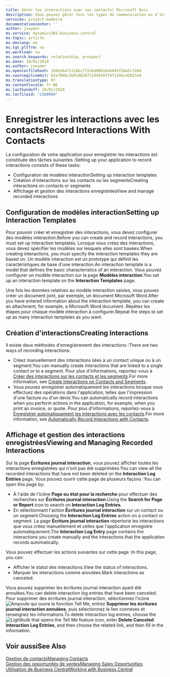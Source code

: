 ```yaml
---
title: Gérer les interactions avec vos contacts| Microsoft Docs
description: Vous pouvez gérer tous les types de communication ou d'interactions entre votre société et vos contacts. Par exemple, une communication par lettre, par téléphone, lors de réunions, etc.
services: project-madeira
documentationcenter: ''
author: jswymer
ms.service: dynamics365-business-central
ms.topic: article
ms.devlang: na
ms.tgt_pltfrm: na
ms.workload: na
ms.search.keywords: relationship, prospect
ms.date: 10/01/2019
ms.author: jswymer
ms.openlocfilehash: 156e36af1110bcf153ed00b16eb041f28a5c3168
ms.sourcegitcommit: 02e704bc3e01d62072144919774f1244c42827e4
ms.translationtype: HT
ms.contentlocale: fr-BE
ms.lasthandoff: 10/01/2019
ms.locfileid: "2308969"
---
```

# <a name="record-interactions-with-contacts"></a><span data-ttu-id="db495-103">Enregistrer les interactions avec les contacts</span><span class="sxs-lookup"><span data-stu-id="db495-103">Record Interactions With Contacts</span></span>
<span data-ttu-id="db495-104">La configuration de votre application pour enregistrer les interactions est constituée des tâches suivantes :</span><span class="sxs-lookup"><span data-stu-id="db495-104">Setting up your application to record interactions consists of these tasks:</span></span>

* <span data-ttu-id="db495-105">Configuration de modèles interaction</span><span class="sxs-lookup"><span data-stu-id="db495-105">Setting up interaction templates</span></span>  
* <span data-ttu-id="db495-106">Création d'interactions sur les contacts ou les segments</span><span class="sxs-lookup"><span data-stu-id="db495-106">Creating interactions on contacts or segments</span></span>  
* <span data-ttu-id="db495-107">Affichage et gestion des interactions enregistrées</span><span class="sxs-lookup"><span data-stu-id="db495-107">View and manage recorded interactions</span></span>  

##  <a name="setting-up-interaction-templates"></a><span data-ttu-id="db495-108">Configuration de modèles interaction</span><span class="sxs-lookup"><span data-stu-id="db495-108">Setting up Interaction Templates</span></span>
<span data-ttu-id="db495-109">Pour pouvoir créer et enregistrer des interactions, vous devez configurer des modèles interaction.</span><span class="sxs-lookup"><span data-stu-id="db495-109">Before you can create and record interactions, you must set up interaction templates.</span></span> <span data-ttu-id="db495-110">Lorsque vous créez des interactions, vous devez spécifier les modèles sur lesquels elles sont basées.</span><span class="sxs-lookup"><span data-stu-id="db495-110">When creating interactions, you must specify the interaction templates they are based on.</span></span> <span data-ttu-id="db495-111">Un modèle interaction est un prototype qui définit les caractéristiques de base d'une interaction.</span><span class="sxs-lookup"><span data-stu-id="db495-111">An interaction template is a model that defines the basic characteristics of an interaction.</span></span>
<span data-ttu-id="db495-112">Vous pouvez configurer un modèle interaction sur la page **Modèles interaction**.</span><span class="sxs-lookup"><span data-stu-id="db495-112">You set up an interaction template on the **Interaction Templates** page.</span></span>

<span data-ttu-id="db495-113">Une fois les données relatives au modèle interaction saisies, vous pouvez créer un document joint, par exemple, un document Microsoft Word.</span><span class="sxs-lookup"><span data-stu-id="db495-113">After you have entered information about the interaction template, you can create an attachment, for example, a Microsoft Word document.</span></span> <span data-ttu-id="db495-114">Répétez les étapes pour chaque modèle interaction à configurer.</span><span class="sxs-lookup"><span data-stu-id="db495-114">Repeat the steps to set up as many interaction templates as you want.</span></span>  

## <a name="creating-interactions"></a><span data-ttu-id="db495-115">Création d'interactions</span><span class="sxs-lookup"><span data-stu-id="db495-115">Creating Interactions</span></span>
<span data-ttu-id="db495-116">Il existe deux méthodes d'enregistrement des interactions :</span><span class="sxs-lookup"><span data-stu-id="db495-116">There are two ways of recording interactions:</span></span>

* <span data-ttu-id="db495-117">Créez manuellement des interactions liées à un contact unique ou à un segment.</span><span class="sxs-lookup"><span data-stu-id="db495-117">You can manually create interactions that are linked to a single contact or to a segment.</span></span> <span data-ttu-id="db495-118">Pour plus d'informations, reportez-vous à [Créer des interactions sur les contacts et les segments](marketing-how-create-interactions.md).</span><span class="sxs-lookup"><span data-stu-id="db495-118">For more information, see [Create Interactions on Contacts and Segments](marketing-how-create-interactions.md).</span></span>  
* <span data-ttu-id="db495-119">Vous pouvez enregistrer automatiquement les interactions lorsque vous effectuez des opérations dans l'application, telles que l'impression d'une facture ou d'un devis.</span><span class="sxs-lookup"><span data-stu-id="db495-119">You can automatically record interactions when you perform actions in the application, for example, when you print an invoice, or quote.</span></span> <span data-ttu-id="db495-120">Pour plus d'informations, reportez-vous à [Enregistrer automatiquement les interactions avec les contacts](marketing-auto-record-interactions.md).</span><span class="sxs-lookup"><span data-stu-id="db495-120">For more information, see [Automatically Record Interactions with Contacts](marketing-auto-record-interactions.md).</span></span>

## <a name="viewing-and-managing-recorded-interactions"></a><span data-ttu-id="db495-121">Affichage et gestion des interactions enregistrées</span><span class="sxs-lookup"><span data-stu-id="db495-121">Viewing and Managing Recorded Interactions</span></span>
<span data-ttu-id="db495-122">Sur la page **Écritures journal interaction**, vous pouvez afficher toutes les interactions enregistrées qui n'ont pas été supprimées.</span><span class="sxs-lookup"><span data-stu-id="db495-122">You can view all the recorded interactions that have not been deleted on the **Interaction Log Entries** page.</span></span> <span data-ttu-id="db495-123">Vous pouvez ouvrir cette page de plusieurs façons :</span><span class="sxs-lookup"><span data-stu-id="db495-123">You can open this page by:</span></span>

* <span data-ttu-id="db495-124">À l'aide de l'icône **Page ou état pour la recherche** pour effectuer des recherches sur **Écritures journal interaction**.</span><span class="sxs-lookup"><span data-stu-id="db495-124">Using the **Search for Page or Report** icon to search on **Interaction Log Entries**.</span></span>
* <span data-ttu-id="db495-125">En sélectionnant l'action **Écritures journal interaction** sur un contact ou un segment.</span><span class="sxs-lookup"><span data-stu-id="db495-125">Choosing the **Interaction Log Entries** action on a contact or segment.</span></span>
  <span data-ttu-id="db495-126">La page **Écriture journal interaction** répertorie les interactions que vous créez manuellement et celles que l'application enregistre automatiquement.</span><span class="sxs-lookup"><span data-stu-id="db495-126">The **Interaction Log Entry** page contains the interactions you create manually and the interactions that the application records automatically.</span></span>

<span data-ttu-id="db495-127">Vous pouvez effectuer les actions suivantes sur cette page :</span><span class="sxs-lookup"><span data-stu-id="db495-127">In this page, you can:</span></span>

* <span data-ttu-id="db495-128">Afficher le statut des interactions.</span><span class="sxs-lookup"><span data-stu-id="db495-128">View the status of interactions.</span></span>
* <span data-ttu-id="db495-129">Marquer les interactions comme annulées.</span><span class="sxs-lookup"><span data-stu-id="db495-129">Mark interactions as canceled.</span></span>

<span data-ttu-id="db495-130">Vous pouvez supprimer les écritures journal interaction ayant été annulées.</span><span class="sxs-lookup"><span data-stu-id="db495-130">You can delete interaction log entries that have been canceled.</span></span> <span data-ttu-id="db495-131">Pour supprimer des écritures journal interaction, sélectionnez l'icône ![Ampoule qui ouvre la fonction Tell Me](media/ui-search/search_small.png "Dites-moi ce que vous voulez faire"), entrez **Supprimer les écritures journal interaction annulées**, puis sélectionnez le lien connexes et renseignez les informations.</span><span class="sxs-lookup"><span data-stu-id="db495-131">To delete interaction log entries, choose the ![Lightbulb that opens the Tell Me feature](media/ui-search/search_small.png "Tell me what you want to do") icon, enter **Delete Canceled Interaction Log Entries**, and then choose the related link, and then fill in the information.</span></span>

## <a name="see-also"></a><span data-ttu-id="db495-132">Voir aussi</span><span class="sxs-lookup"><span data-stu-id="db495-132">See Also</span></span>
[<span data-ttu-id="db495-133">Gestion de contacts</span><span class="sxs-lookup"><span data-stu-id="db495-133">Managing Contacts</span></span>](marketing-contacts.md)  
[<span data-ttu-id="db495-134">Gestion des opportunités de ventes</span><span class="sxs-lookup"><span data-stu-id="db495-134">Managing Sales Opportunities</span></span>](marketing-manage-sales-opportunities.md)  
[<span data-ttu-id="db495-135">Utilisation de Business Central</span><span class="sxs-lookup"><span data-stu-id="db495-135">Working with Business Central</span></span>](ui-work-product.md)  
